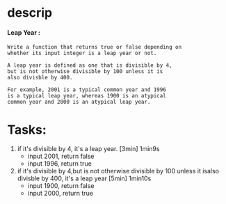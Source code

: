 # descrip

#### Leap Year :

```
Write a function that returns true or false depending on
whether its input integer is a leap year or not.

A leap year is defined as one that is divisible by 4,
but is not otherwise divisible by 100 unless it is
also divisble by 400.

For example, 2001 is a typical common year and 1996
is a typical leap year, whereas 1900 is an atypical
common year and 2000 is an atypical leap year.
```

# Tasks:

1. if it's divisible by 4, it's a leap year. [3min] 1min9s
   - input 2001, return false
   - input 1996, return true
2. if it's divisible by 4,but is not otherwise divisible by 100 unless it isalso divisble by 400, it's a leap year [5min] 1min10s
   - input 1900, return false
   - input 2000, return true